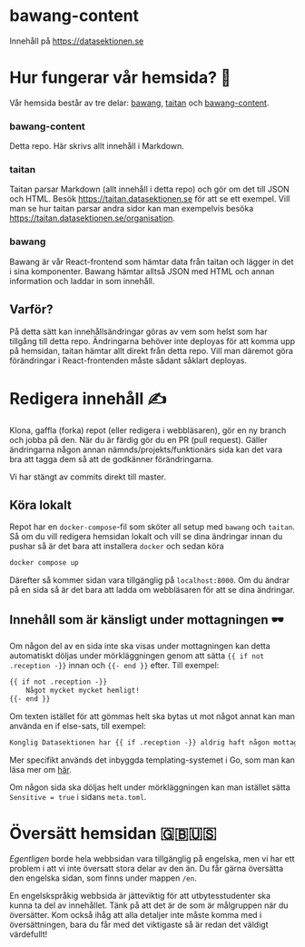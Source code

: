 # bawang-content
Innehåll på https://datasektionen.se

# Hur fungerar vår hemsida? 🤔
Vår hemsida består av tre delar: [bawang](https://github.com/datasektionen/bawang), [taitan](https://github.com/datasektionen/taitan) och [bawang-content](https://github.com/datasektionen/bawang-content).

### bawang-content
Detta repo. Här skrivs allt innehåll i Markdown.

### taitan
Taitan parsar Markdown (allt innehåll i detta repo) och gör om det till JSON och HTML. Besök https://taitan.datasektionen.se för att se ett exempel. Vill man se hur taitan parsar andra sidor kan man exempelvis besöka https://taitan.datasektionen.se/organisation.

### bawang
Bawang är vår React-frontend som hämtar data från taitan och lägger in det i sina komponenter. Bawang hämtar alltså JSON med HTML och annan information och laddar in som innehåll.

## Varför?
På detta sätt kan innehållsändringar göras av vem som helst som har tillgång till detta repo. Ändringarna behöver inte deployas för att komma upp på hemsidan, taitan hämtar allt direkt från detta repo. Vill man däremot göra förändringar i React-frontenden måste sådant såklart deployas.

# Redigera innehåll ✍️
Klona, gaffla (forka) repot (eller redigera i webbläsaren), gör en ny branch och jobba på den. När du är färdig gör du en PR (pull request). Gäller ändringarna någon annan nämnds/projekts/funktionärs sida kan det vara bra att tagga dem så att de godkänner förändringarna.

Vi har stängt av commits direkt till master.

## Köra lokalt 

Repot har en `docker-compose`-fil som sköter all setup med `bawang` och `taitan`. Så om du vill redigera hemsidan lokalt och vill se dina ändringar innan du pushar så är det bara att installera `docker` och sedan köra
```bash
docker compose up
```
Därefter så kommer sidan vara tillgänglig på `localhost:8000`. Om du ändrar på en sida så är det bara att ladda om webbläsaren för att se dina ändringar.

## Innehåll som är känsligt under mottagningen 🕶️

Om någon del av en sida inte ska visas under mottagningen kan detta automatiskt döljas under mörkläggningen genom att sätta `{{ if not .reception -}}` innan och `{{- end }}` efter. Till exempel:

```html
{{ if not .reception -}}
    Något mycket mycket hemligt!
{{- end }}
```

Om texten istället för att gömmas helt ska bytas ut mot något annat kan man använda en if else-sats, till exempel:

```html
Konglig Datasektionen har {{ if .reception -}} aldrig haft någon mottagning. {{- else -}} sedan 1983 haft en mottagning varje år! {{- end }}
```

Mer specifikt används det inbyggda templating-systemet i Go, som man kan läsa mer om [här](https://pkg.go.dev/text/template).

Om någon sida ska döljas helt under mörkläggningen kan man istället sätta `Sensitive = true` i sidans `meta.toml`.

# Översätt hemsidan 🇬🇧🇺🇸
*Egentligen* borde hela webbsidan vara tillgänglig på engelska,
men vi har ett problem i att vi inte översatt stora delar av den än.
Du får gärna översätta den engelska sidan, som finns under mappen `/en`.

En engelskspråkig webbsida är jätteviktig för att utbytesstudenter ska kunna ta del av innehållet. 
Tänk på att det är de som är målgruppen när du översätter. Kom också ihåg att alla detaljer inte 
måste komma med i översättningen, bara du får med det viktigaste så är redan det väldigt värdefullt!
